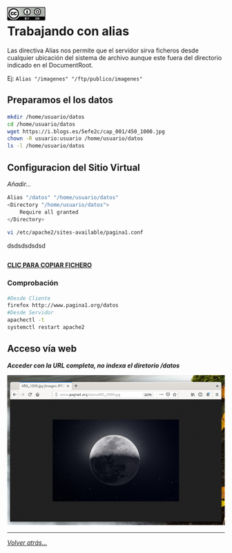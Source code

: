 <img src="/imagenes/MI-LICENCIA88x31.png" style="float: left; margin-right: 10px;" />

# Trabajando con alias

Las directiva Alias nos permite que el servidor sirva ficheros desde cualquier ubicación del sistema de archivo aunque este fuera del directorio indicado en el DocumentRoot.

Ej: `Alias "/imagenes" "/ftp/publico/imagenes"`

## Preparamos el los datos

```bash
mkdir /home/usuario/datos
cd /home/usuario/datos
wget https://i.blogs.es/5efe2c/cap_001/450_1000.jpg
chown -R usuario:usuario /home/usuario/datos
ls -l /home/usuario/datos
```

## Configuracion del Sitio Virtual

*Añadir...*

```bash
Alias "/datos" "/home/usuario/datos"
<Directory "/home/usuario/datos">
    Require all granted
</Directory>
```

```bash
vi /etc/apache2/sites-available/pagina1.conf
```
dsdsdsdsdsd
```apache

```
[**CLIC PARA COPIAR FICHERO**](./pagina1.conf)

### Comprobación
```bash
#Desde Cliente
firefox http://www.pagina1.org/datos
#Desde Servidor
apachectl -t
systemctl restart apache2
```

## Acceso vía web

***Acceder con la URL completa, no indexa el diretorio /datos***

![acceso](../../imagenes/apache2/accesoViaWeb.png)

_________________________________________________
*[Volver atrás...](/README.md)*